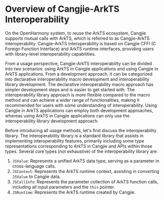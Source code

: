 # Overview of Cangjie-ArkTS Interoperability

On the OpenHarmony system, to reuse the ArkTS ecosystem, Cangjie supports mutual calls with ArkTS, which is referred to as Cangjie-ArkTS interoperability. Cangjie-ArkTS interoperability is based on Cangjie CFFI (C Foreign Function Interface) and ArkTS runtime interfaces, providing users with library-level interoperability capabilities.

From a usage perspective, Cangjie-ArkTS interoperability can be divided into two scenarios: using ArkTS in Cangjie applications and using Cangjie in ArkTS applications. From a development approach, it can be categorized into declarative interoperability macro development and interoperability library development. The declarative interoperability macro approach has simpler development steps and is easier to get started with. The interoperability library approach is more flexible compared to the macro method and can achieve a wider range of functionalities, making it recommended for users with some understanding of interoperability. Using Cangjie in ArkTS applications can employ both development approaches, whereas using ArkTS in Cangjie applications can only use the interoperability library development approach.

Before introducing all usage methods, let's first discuss the interoperability library. The interoperability library is a standard library that assists in implementing interoperability features, primarily including some type representations corresponding to ArkTS in Cangjie and APIs within those types. Several core types (not exhaustive) of the interoperability library are:

1. `JSValue`: Represents a unified ArkTS data type, serving as a parameter in cross-language calls.
2. `JSContext`: Represents the ArkTS runtime context, assisting in converting `JSValue` to Cangjie data.
3. `JSCallInfo`: Represents the parameter collection of ArkTS function calls, including all input parameters and the `this` pointer.
4. `JSRuntime`: Represents the ArkTS runtime created by Cangjie.